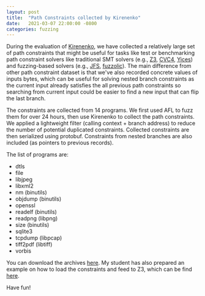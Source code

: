 ```yaml
---
layout: post
title:  "Path Constraints collected by Kirenenko"
date:   2021-03-07 22:00:00 -0800
categories: fuzzing
---
```


During the evaluation of [Kirenenko](https://github.com/ChengyuSong/Kirenenko),
we have collected a relatively large set of path constraints that might be useful
for tasks like test or benchmarking path constraint solvers like traditional SMT
solvers (e.g., [Z3](https://github.com/Z3Prover/z3),
[CVC4](https://cvc4.github.io/), [Yices](https://yices.csl.sri.com/)) and
fuzzing-based solvers (e.g., [JFS](https://github.com/mc-imperial/jfs),
[fuzzolic](https://season-lab.github.io/fuzzolic/)).
The main difference from other path constraint dataset is that we've also
recorded concrete values of inputs bytes, which can be useful for solving nested
branch constraints as the current input already satisfies the all previous path
constraints so searching from current input could be easier to find a new input
that can flip the last branch.

The constraints are collected from 14 programs. We first used AFL to fuzz them
for over 24 hours, then use Kirenenko to collect the path constraints. We
applied a lightweight filter (calling context + branch address) to reduce the
number of potential duplicated constraints. Collected constraints are then
serialized using protobuf. Constraints from nested branches are also included
(as pointers to previous records).

The list of programs are:

* dtls
* file
* libjpeg
* libxml2
* nm (binutils)
* objdump (binutils)
* openssl
* readelf (binutils)
* readpng (libpng)
* size (binutils)
* sqlite3
* tcpdump (libpcap)
* tiff2pdf (libtiff)
* vorbis

You can download the archives [here](dropbox.com/sh/aebml54m4g5).
My student has also prepared an example on how to load the constraints and feed
to Z3, which can be find [here](https://github.com/chenju2k6/z3-test).

Have fun!
